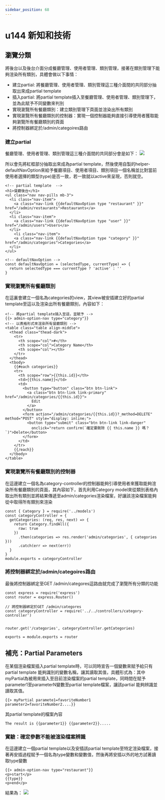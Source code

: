 ```yaml
---
sidebar_position: 68
---
```


# u144 新知和技術

## 瀏覽分類
將後台以及後台介面分成餐廳管理、使用者管理、類別管理，接著在類別管理下能夠渲染所有類別，具體會做以下事情：
  - 建立partial: 將餐廳管理、使用者管理、類別管理這三種介面間的共同部分抽取出來成partial template
  - 插入partial: 將partial template插入至餐廳管理、使用者管理、類別管理下，並為此賦予不同變數來判別
  - 實現瀏覽所有餐廳類別：建立類別管理下頁面並渲染出所有類別
  - 實現瀏覽所有餐廳類別的控制器：實現一個控制器能夠直接引導使用者獲取能夠瀏覽所有餐廳類別的頁面
  - 將控制器綁定於/admin/categoires路由

### 建立partial
餐廳管理、使用者管理、類別管理這三種介面間的共同部分會是如下：
![](https://res.cloudinary.com/dqfxgtyoi/image/upload/v1643885374/blog/deployment/NavPartialTemplate_ssbmx6.png)

所以會先將紅框部分抽取出來成為partial template，然後使用自製的helper-defaultNavOption來給予餐廳項目、使用者項目、類別項目一個名稱並比對當前使用者選擇的類型(type)是否一致，若一致就以active來呈現，否則就空。
```
<!-- partial template  -->
<h1>餐廳後台</h1>
<ul class="nav nav-pills mb-3">
  <li class="nav-item">
    <a class="nav-link {{defaultNavOption type "restaurant" }}" href="/admin/restaurants">Restaurants</a>
  </li>
  <li class="nav-item">
    <a class="nav-link {{defaultNavOption type "user" }}" href="/admin/users">Users</a>
  </li>
    <li class="nav-item">
    <a class="nav-link {{defaultNavOption type "category" }}" href="/admin/categories">Categories</a>
  </li>
</ul>

<!-- defaultNavOption -->
const defaultNavOption = (selectedType, currentType) => {
  return selectedType === currentType ? 'active' : ''
}
```

### 實現瀏覽所有餐廳類別
在這裏會建立一個名為categories的view，其view被安插建立好的partial template至這以及渲染出所有餐廳類別，內容如下：
```
<!-- 將partial template插入至這，並賦予 -->
{{> admin-option-nav type="category"}}
<!-- 以表格形式來渲染所有餐廳類別 -->
<table class="table align-middle">
  <thead class="thead-dark">
    <tr>
      <th scope="col">#</th>
      <th scope="col">Category Name</th>
      <th scope="col"></th>
    </tr>
  </thead>
  <tbody>
    {{#each categories}}
    <tr>
      <th scope="row">{{this.id}}</th>
      <td>{{this.name}}</td>
      <td>
        <button type="button" class="btn btn-link">
          <a class="btn btn-link link-primary" href="/admin/categories/{{this.id}}">
            Edit
          </a>
        </button>
        <form action="/admin/categories/{{this.id}}?_method=DELETE" method="POST" style="display: inline;">
          <button type="submit" class="btn btn-link link-danger"
            onclick="return confirm(`確定要刪除 {{ this.name }} 嗎？`)">Delete</button>
        </form>
      </td>
    </tr>
    {{/each}}
  </tbody>
</table>
```

### 實現瀏覽所有餐廳類別的控制器
在這邊建立一個名為category-controller的控制器能夠引導使用者來獲取能夠渲染所有餐廳類別的頁面，其內容如下，首先利用Category model來從類別表格內取出所有類別並將結果傳遞至admin/categories渲染檔案，好讓該渲染檔案能夠從中取得所有類別來渲染
```
const { Category } = require('../models')
const categoryController = {
  getCategories: (req, res, next) => {
    return Category.findAll({
      raw: true
    })
      .then(categories => res.render('admin/categories', { categories }))
      .catch(err => next(err))
  }
}
module.exports = categoryController
```



### 將控制器綁定於/admin/categoires路由
最後將控制器綁定至GET /admin/categores這路由就完成了瀏覽所有分類的功能
```
const express = require('express')
const router = express.Router()

// 將控制器綁定於GET /admin/categores
const categoryController = require('../../controllers/category-controller')


router.get('/categories', categoryController.getCategories)

exports = module.exports = router
```



## 補充：Partial Parameters
在某個渲染檔案插入partial template時，可以同時宣告一個變數來賦予給只有partial template 能夠識別的變數名稱，讓其讀取其值，具體形式為：其中myPartial為被用來插入至目前渲染檔案的partial template，同時間在賦予parameter1至parameterN變數至partial template檔案，讓該partial 能夠辨識並讀取其值。
```
{{> myPartial paramete1=favoriteNumber1 parameter2=favoriteNumber2....}}
```

其partial template的檔案內容
```
The result is {{parameter1}} {{parameter2}}.....
```


### 實驗：確定參數不能被渲染檔案辨識
在這邊建立一個partial template以及安插該partial template至特定渲染檔案，接著再安插過程賦予一個名為type變數和變數值，然後再將安插以外的地方試著讀取type變數
```
{{> admin-option-nav type="restaurant"}}
<p>start</p>
{{type}}
<p>end</p>
```

結果為：
![](https://res.cloudinary.com/dqfxgtyoi/image/upload/v1643886484/blog/deployment/PartialTemplateExperiment_ktjysm.png)







